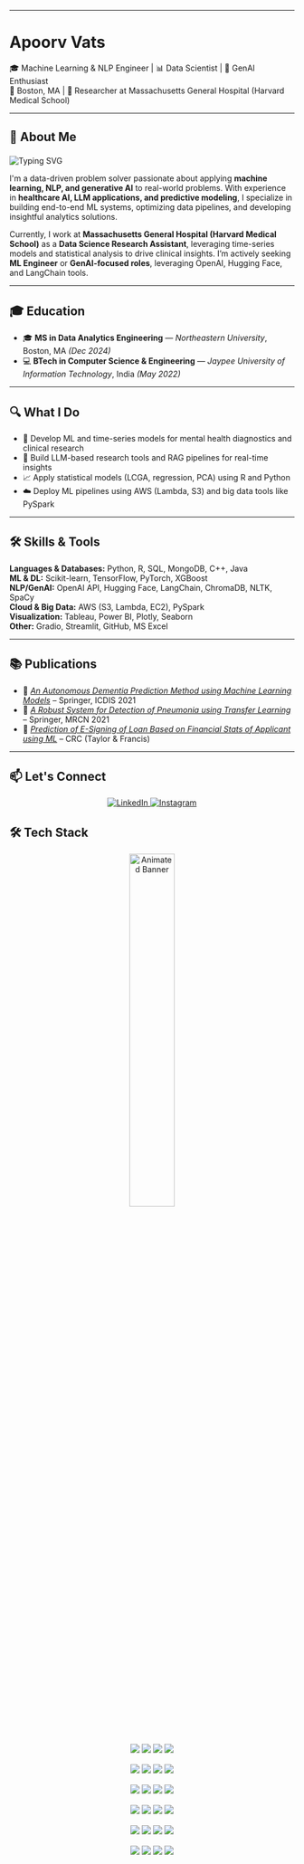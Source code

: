 
---
# Apoorv Vats 

🎓 Machine Learning & NLP Engineer | 📊 Data Scientist | 🧠 GenAI Enthusiast  
📍 Boston, MA | 🧪 Researcher at Massachusetts General Hospital (Harvard Medical School)

---

## 🧠 About Me <p align="center">
  <img src="https://readme-typing-svg.demolab.com?font=Fira+Code&weight=500&size=22&pause=1000&color=00F7FF&center=true&vCenter=true&width=435&lines=👋+Hi+I'm+Apoorv+Vats;ML+%26+NLP+Engineer+from+Boston;GenAI+%7C+LLMs+%7C+Healthcare+AI" alt="Typing SVG" />
</p>


I'm a data-driven problem solver passionate about applying **machine learning, NLP, and generative AI** to real-world problems. With experience in **healthcare AI, LLM applications, and predictive modeling**, I specialize in building end-to-end ML systems, optimizing data pipelines, and developing insightful analytics solutions.

Currently, I work at **Massachusetts General Hospital (Harvard Medical School)** as a **Data Science Research Assistant**, leveraging time-series models and statistical analysis to drive clinical insights. I’m actively seeking **ML Engineer** or **GenAI-focused roles**, leveraging OpenAI, Hugging Face, and LangChain tools.

---

## 🎓 Education

- 🎓 **MS in Data Analytics Engineering** — *Northeastern University*, Boston, MA *(Dec 2024)*  
- 💻 **BTech in Computer Science & Engineering** — *Jaypee University of Information Technology*, India *(May 2022)*  

---

## 🔍 What I Do

- 🏥 Develop ML and time-series models for mental health diagnostics and clinical research  
- 🤖 Build LLM-based research tools and RAG pipelines for real-time insights  
- 📈 Apply statistical models (LCGA, regression, PCA) using R and Python  
- ☁️ Deploy ML pipelines using AWS (Lambda, S3) and big data tools like PySpark  

---

## 🛠️ Skills & Tools

**Languages & Databases:** Python, R, SQL, MongoDB, C++, Java  
**ML & DL:** Scikit-learn, TensorFlow, PyTorch, XGBoost  
**NLP/GenAI:** OpenAI API, Hugging Face, LangChain, ChromaDB, NLTK, SpaCy  
**Cloud & Big Data:** AWS (S3, Lambda, EC2), PySpark  
**Visualization:** Tableau, Power BI, Plotly, Seaborn  
**Other:** Gradio, Streamlit, GitHub, MS Excel

---

## 📚 Publications

- 🧠 *[An Autonomous Dementia Prediction Method using Machine Learning Models](https://link.springer.com/chapter/10.1007/978-981-16-5689-7_25)* – Springer, ICDIS 2021  
- 🦠 *[A Robust System for Detection of Pneumonia using Transfer Learning](https://link.springer.com/chapter/10.1007/978-981-16-7018-3_50)* – Springer, MRCN 2021  
- 💼 *[Prediction of E-Signing of Loan Based on Financial Stats of Applicant using ML](https://www.taylorfrancis.com/chapters/edit/10.1201/9781003207856-9/predictions-loan-signing-based-financial-status-applicants-using-machine-learning-apoorv-vats-rashi-singh-geetanjali-rathee-hemraj-saini)* – CRC (Taylor & Francis)

---

## 📫 Let's Connect

<p align="center">
  <a href="https://linkedin.com/in/apoorvvats" target="_blank">
    <img alt="LinkedIn" src="https://img.shields.io/badge/LinkedIn-0077B5?style=for-the-badge&logo=linkedin&logoColor=white" />
  </a>
  <a href="https://instagram.com/apoorv.vats18" target="_blank">
    <img alt="Instagram" src="https://img.shields.io/badge/Instagram-E4405F?style=for-the-badge&logo=instagram&logoColor=white" />
  </a>
</p>


## 🛠️ Tech Stack

<p align="center">
  <img src="https://media.giphy.com/media/qgQUggAC3Pfv687qPC/giphy.gif" width="40%" alt="Animated Banner" />
</p>

<p align="center">

  <!-- Languages -->
  <img src="https://img.shields.io/badge/Python-3776AB?style=for-the-badge&logo=python&logoColor=white" />
  <img src="https://img.shields.io/badge/R-276DC3?style=for-the-badge&logo=r&logoColor=white" />
  <img src="https://img.shields.io/badge/C++-00599C?style=for-the-badge&logo=c%2B%2B&logoColor=white" />
  <img src="https://img.shields.io/badge/Java-ED8B00?style=for-the-badge&logo=java&logoColor=white" />
  <br><br>

  <!-- ML & DL Frameworks -->
  <img src="https://img.shields.io/badge/TensorFlow-FF6F00?style=for-the-badge&logo=tensorflow&logoColor=white" />
  <img src="https://img.shields.io/badge/PyTorch-EE4C2C?style=for-the-badge&logo=pytorch&logoColor=white" />
  <img src="https://img.shields.io/badge/Scikit--learn-F7931E?style=for-the-badge&logo=scikitlearn&logoColor=white" />
  <img src="https://img.shields.io/badge/XGBoost-FF0000?style=for-the-badge&logo=github&logoColor=white" />
  <br><br>

  <!-- NLP / GenAI -->
  <img src="https://img.shields.io/badge/OpenAI-API-green?style=for-the-badge&logo=openai&logoColor=white" />
  <img src="https://img.shields.io/badge/LangChain-RAG-blueviolet?style=for-the-badge" />
  <img src="https://img.shields.io/badge/HuggingFace-NLP-orange?style=for-the-badge&logo=huggingface&logoColor=white" />
  <img src="https://img.shields.io/badge/ChromaDB-VectorDB-blue?style=for-the-badge" />
  <br><br>

  <!-- Data & Cloud -->
  <img src="https://img.shields.io/badge/AWS-S3,Lambda,EC2-orange?style=for-the-badge&logo=amazonaws&logoColor=white" />
  <img src="https://img.shields.io/badge/PySpark-BigData-E25A1C?style=for-the-badge&logo=apache-spark&logoColor=white" />
  <img src="https://img.shields.io/badge/MongoDB-NoSQL-47A248?style=for-the-badge&logo=mongodb&logoColor=white" />
  <img src="https://img.shields.io/badge/SQL-Database-4479A1?style=for-the-badge&logo=mysql&logoColor=white" />
  <br><br>

  <!-- Visualization -->
  <img src="https://img.shields.io/badge/Tableau-Visualization-E97627?style=for-the-badge&logo=tableau&logoColor=white" />
  <img src="https://img.shields.io/badge/PowerBI-Visualization-F2C811?style=for-the-badge&logo=powerbi&logoColor=black" />
  <img src="https://img.shields.io/badge/Plotly-Graphing-3F4F75?style=for-the-badge&logo=plotly&logoColor=white" />
  <img src="https://img.shields.io/badge/Seaborn-Graphs-4B8BBE?style=for-the-badge&logo=python&logoColor=white" />
  <br><br>

  <!-- Tools -->
  <img src="https://img.shields.io/badge/Gradio-UI-3C465C?style=for-the-badge&logo=python&logoColor=white" />
  <img src="https://img.shields.io/badge/Streamlit-App-DD0031?style=for-the-badge&logo=streamlit&logoColor=white" />
  <img src="https://img.shields.io/badge/GitHub-Code-181717?style=for-the-badge&logo=github&logoColor=white" />
  <img src="https://img.shields.io/badge/MS%20Excel-Data Analysis-217346?style=for-the-badge&logo=microsoft-excel&logoColor=white" />

</p>
